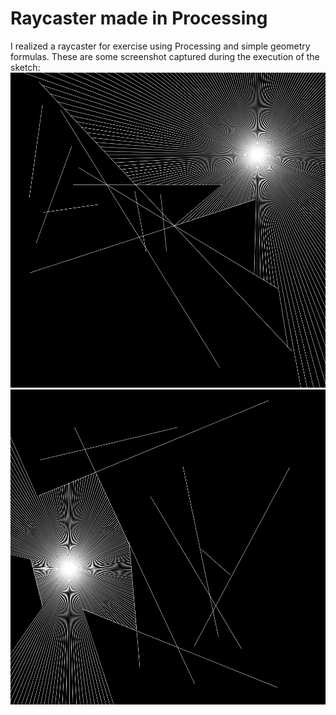 # Raycaster made in Processing

I realized a raycaster for exercise using Processing and simple geometry formulas. These are some screenshot captured during the execution of the sketch:
<br>
<img src="https://github.com/andrea-pollastro/raycasting/blob/master/example.png" alt="Example 1">
<br>
<img src="https://github.com/andrea-pollastro/raycasting/blob/master/example1.png" alt="Example 2">
